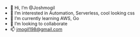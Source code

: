 - 👋 Hi, I’m @Joshmogil
- 👀 I’m interested in Automation, Serverless, cool looking css
- 🌱 I’m currently learning AWS, Go
- 💞️ I’m looking to collaborate
- 📫 jmogil198@gmail.com

<!---
Joshmogil/Joshmogil is a ✨ special ✨ repository because its `README.md` (this file) appears on your GitHub profile.
You can click the Preview link to take a look at your changes.
--->
